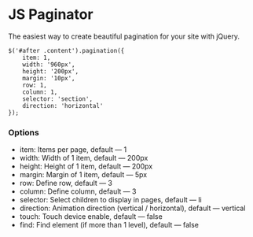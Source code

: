 # JS Paginator
The easiest way to create beautiful pagination for your site with jQuery.

````
$('#after .content').pagination({
	item: 1,
	width: '960px',
	height: '200px',
	margin: '10px',
	row: 1,
	column: 1,
	selector: 'section',
	direction: 'horizontal'
});
````

### Options
* item: Items per page,
	default — 1
* width: Width of 1 item,
	default — 200px
* height: Height of 1 item,
	default — 200px
* margin: Margin of 1 item,
	default — 5px
* row: Define row,
	default — 3
* column: Define column,
	default — 3
* selector: Select children to display in pages,
	default — li
* direction: Animation direction (vertical / horizontal),
	default — vertical
* touch: Touch device enable,
	default — false
* find: Find element (if more than 1 level),
	default — false
